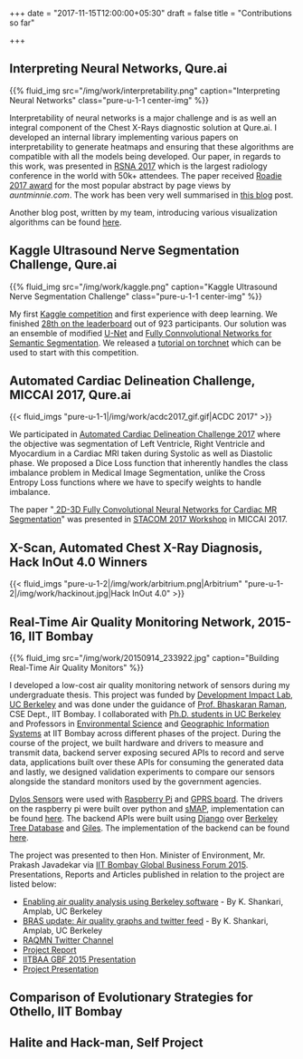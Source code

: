 +++
date = "2017-11-15T12:00:00+05:30"
draft = false
title = "Contributions so far"

+++

## Interpreting Neural Networks, Qure.ai

{{% fluid_img src="/img/work/interpretability.png" caption="Interpreting Neural Networks" class="pure-u-1-1 center-img" %}}

Interpretability of neural networks is a major challenge and is as well an integral component of the Chest X-Rays diagnostic solution at Qure.ai. I developed an internal library implementing various papers on interpretability to generate heatmaps and ensuring that these algorithms are compatible with all the models being developed. Our paper, in regards to this work, was presented in [RSNA 2017](https://rsna2017.rsna.org/) which is the largest radiology conference in the world with 50k+ attendees. The paper received [Roadie 2017 award](http://www.auntminnie.com/index.aspx?sec=road&sub=aic_2017&pag=dis&itemId=118767) for the most popular abstract by page views by *auntminnie.com*. The work has been very well summarised in [this blog](http://www.auntminnie.com/index.aspx?sec=sup&sub=aic&pag=dis&ItemID=119347#_=_) post.

Another blog post, written by my team, introducing various visualization algorithms can be found [here](http://blog.qure.ai/notes/visualizing_deep_learning).

## Kaggle Ultrasound Nerve Segmentation Challenge, Qure.ai

{{% fluid_img src="/img/work/kaggle.png" caption="Kaggle Ultrasound Nerve Segmentation Challenge" class="pure-u-1-1 center-img" %}}

My first [Kaggle competition](https://www.kaggle.com/competitions) and first experience with deep learning. We finished [28th on the leaderboard](https://www.kaggle.com/c/ultrasound-nerve-segmentation/leaderboard) out of 923 participants. Our solution was an ensemble of modified [U-Net](https://arxiv.org/abs/1505.04597) and [Fully Connvolutional Networks for Semantic Segmentation](https://arxiv.org/abs/1605.06211). We released a [tutorial on torchnet](http://blog.qure.ai/notes/ultrasound-nerve-segmentation-using-torchnet) which can be used to start with this competition.

## Automated Cardiac Delineation Challenge, MICCAI 2017, Qure.ai

{{< fluid_imgs "pure-u-1-1|/img/work/acdc2017_gif.gif|ACDC 2017" >}}

We participated in [Automated Cardiac Delineation Challenge 2017](https://www.creatis.insa-lyon.fr/Challenge/acdc/) where the objective was segmentation of Left Ventricle, Right Ventricle and Myocardium in a Cardiac MRI taken during Systolic as well as Diastolic phase. We proposed a Dice Loss function that inherently handles the class imbalance problem in Medical Image Segmentation, unlike the Cross Entropy Loss functions where we have to specify weights to handle imbalance.

The paper "[ 2D-3D Fully Convolutional Neural Networks for Cardiac MR Segmentation](https://arxiv.org/abs/1707.09813)" was presented in [STACOM 2017 Workshop](http://stacom2017.cardiacatlas.org/) in MICCAI 2017.

## X-Scan, Automated Chest X-Ray Diagnosis, Hack InOut 4.0 Winners

{{< fluid_imgs "pure-u-1-2|/img/work/arbitrium.png|Arbitrium" "pure-u-1-2|/img/work/hackinout.jpg|Hack InOut 4.0" >}}


## Real-Time Air Quality Monitoring Network, 2015-16, IIT Bombay

{{% fluid_img src="/img/work/20150914_233922.jpg" caption="Building Real-Time Air Quality Monitors" %}}

I developed a low-cost air quality monitoring network of sensors during my undergraduate thesis. This project was funded by [Development Impact Lab, UC Berkeley](http://dil.berkeley.edu/technology-portfolio/dil-explore/) and was done under the guidance of [Prof. Bhaskaran Raman](http://www.cse.iitb.ac.in/silmaril/br/doku.php), CSE Dept., IIT Bombay. I collaborated with [Ph.D. students in UC Berkeley](http://bets.cs.berkeley.edu/) and Professors in [Environmental Science](http://www.cese.iitb.ac.in/people/facinfo.php?id=vsethi) and [Geographic Information Systems](https://www.linkedin.com/in/jitendra-shah-07b2094/) at IIT Bombay across different phases of the project. During the course of the project, we built hardware and drivers to measure and transmit data, backend server exposing secured APIs to record and serve data, applications built over these APIs for consuming the generated data and lastly, we designed validation experiments to compare our sensors alongside the standard monitors used by the government agencies.

[Dylos Sensors](http://www.dylosproducts.com/ornodcproair.html) were used with [Raspberry Pi](https://www.raspberrypi.org/products/raspberry-pi-1-model-b/) and [GPRS board](http://www.rhydolabz.com/wireless-gsm-gprs-c-130_185/sim-900-gsmgprs-module-p-969.html). The drivers on the raspberry pi were built over python and [sMAP](https://github.com/SoftwareDefinedBuildings/smap), implementation can be found [here](https://github.com/dhruti96shah/AirQualityMonitoring). The backend APIs were built using [Django](https://www.djangoproject.com/) over [Berkeley Tree Database](https://github.com/BTrDB) and [Giles](https://github.com/gtfierro/giles2). The implementation of the backend can be found [here](https://github.com/shankari/Real-Time-Air-Quality-Sensoring-Network).

The project was presented to then Hon. Minister of Environment, Mr. Prakash Javadekar via [IIT Bombay Global Business Forum 2015](http://iitbaa-gbf.com/). Presentations, Reports and Articles published in relation to the project are listed below:

- [Enabling air quality analysis using Berkeley software](https://amplab.cs.berkeley.edu/enabling-air-quality-analysis-using-berkeley-software/) - By K. Shankari, Amplab, UC Berkeley
- [BRAS update: Air quality graphs and twitter feed](https://amplab.cs.berkeley.edu/bras-update-air-quality-graphs-and-twitter-feed/) - By K. Shankari, Amplab, UC Berkeley
- [RAQMN Twitter Channel](https://twitter.com/raqmniitb)
- [Project Report](https://drive.google.com/open?id=0BwIYmc6VHuwhOEo1UDNPQnpNd1V6b0RZUGRFZlVxNERScmZF)
- [IITBAA GBF 2015 Presentation](https://drive.google.com/open?id=1zSG9ACQcN4D22vZkyvSwRhY164-5ST1xqobdeEiR2xY)
- [Project Presentation](https://drive.google.com/open?id=1PXKFrf1XnFhm0Qxv92xDreDl6p8PyXAMN4vsAkWURi4)


## Comparison of Evolutionary Strategies for Othello, IIT Bombay

## Halite and Hack-man, Self Project
